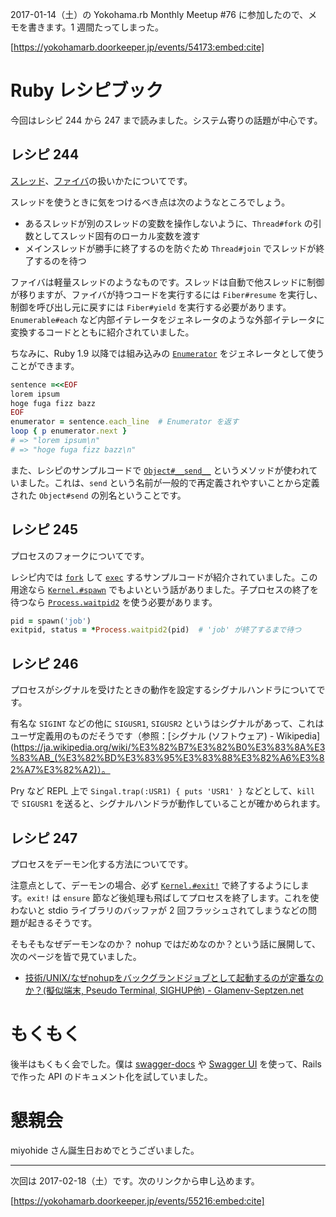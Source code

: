 <!-- Yokohama.rb Monthly Meetup #76 に参加した -->

2017-01-14（土）の Yokohama.rb Monthly Meetup #76 に参加したので、メモを書きます。1 週間たってしまった。

[https://yokohamarb.doorkeeper.jp/events/54173:embed:cite]

# Ruby レシピブック

今回はレシピ 244 から 247 まで読みました。システム寄りの話題が中心です。

## レシピ 244

[スレッド](https://docs.ruby-lang.org/ja/2.4.0/class/Thread.html)、[ファイバ](https://docs.ruby-lang.org/ja/2.4.0/class/Fiber.html)の扱いかたについてです。

スレッドを使うときに気をつけるべき点は次のようなところでしょう。

- あるスレッドが別のスレッドの変数を操作しないように、`Thread#fork` の引数としてスレッド固有のローカル変数を渡す
- メインスレッドが勝手に終了するのを防ぐため `Thread#join` でスレッドが終了するのを待つ

ファイバは軽量スレッドのようなものです。スレッドは自動で他スレッドに制御が移りますが、ファイバが持つコードを実行するには `Fiber#resume` を実行し、制御を呼び出し元に戻すには `Fiber#yield` を実行する必要があります。`Enumerable#each` など内部イテレータをジェネレータのような外部イテレータに変換するコードとともに紹介されていました。

ちなみに、Ruby 1.9 以降では組み込みの [`Enumerator`](https://docs.ruby-lang.org/ja/2.4.0/class/Enumerator.html) をジェネレータとして使うことができます。

```ruby
sentence =<<EOF
lorem ipsum
hoge fuga fizz bazz
EOF
enumerator = sentence.each_line  # Enumerator を返す
loop { p enumerator.next }
# => "lorem ipsum\n"
# => "hoge fuga fizz bazz\n"

```

また、レシピのサンプルコードで [`Object#__send__`](https://docs.ruby-lang.org/ja/latest/method/Object/i/__send__.html) というメソッドが使われていました。これは、`send` という名前が一般的で再定義されやすいことから定義された `Object#send` の別名ということです。

## レシピ 245

プロセスのフォークについてです。

レシピ内では [`fork`](https://docs.ruby-lang.org/ja/2.4.0/method/Kernel/m/fork.html) して [`exec`](https://docs.ruby-lang.org/ja/2.4.0/method/Kernel/m/exec.html) するサンプルコードが紹介されていました。この用途なら [`Kernel.#spawn`](https://docs.ruby-lang.org/ja/2.4.0/method/Kernel/m/spawn.html) でもよいという話がありました。子プロセスの終了を待つなら [`Process.waitpid2`](https://docs.ruby-lang.org/ja/2.4.0/method/Process/m/waitpid.html) を使う必要があります。

```ruby
pid = spawn('job')
exitpid, status = *Process.waitpid2(pid)  # 'job' が終了するまで待つ
```

## レシピ 246

プロセスがシグナルを受けたときの動作を設定するシグナルハンドラについてです。

有名な `SIGINT` などの他に `SIGUSR1`, `SIGUSR2` というはシグナルがあって、これはユーザ定義用のものだそうです（参照：[シグナル (ソフトウェア) - Wikipedia](https://ja.wikipedia.org/wiki/%E3%82%B7%E3%82%B0%E3%83%8A%E3%83%AB_(%E3%82%BD%E3%83%95%E3%83%88%E3%82%A6%E3%82%A7%E3%82%A2)）。

Pry など REPL 上で `Singal.trap(:USR1) { puts 'USR1' }` などとして、`kill` で `SIGUSR1` を送ると、シグナルハンドラが動作していることが確かめられます。

## レシピ 247

プロセスをデーモン化する方法についてです。

注意点として、デーモンの場合、必ず [`Kernel.#exit!`](https://docs.ruby-lang.org/ja/2.4.0/method/Kernel/m/exit=21.html) で終了するようにします。`exit!` は `ensure` 節など後処理も飛ばしてプロセスを終了します。これを使わないと stdio ライブラリのバッファが 2 回フラッシュされてしまうなどの問題が起きるそうです。

そもそもなぜデーモンなのか？ nohup ではだめなのか？という話に展開して、次のページを皆で見ていました。

- [技術/UNIX/なぜnohupをバックグランドジョブとして起動するのが定番なのか？(擬似端末, Pseudo Terminal, SIGHUP他) - Glamenv-Septzen.net](https://www.glamenv-septzen.net/view/854)

# もくもく

後半はもくもく会でした。僕は [swagger-docs](https://github.com/richhollis/swagger-docs) や [Swagger UI](http://swagger.io/swagger-ui/) を使って、Rails で作った API のドキュメント化を試していました。

# 懇親会

miyohide さん誕生日おめでとうございました。

----

次回は 2017-02-18（土）です。次のリンクから申し込めます。

[https://yokohamarb.doorkeeper.jp/events/55216:embed:cite]
